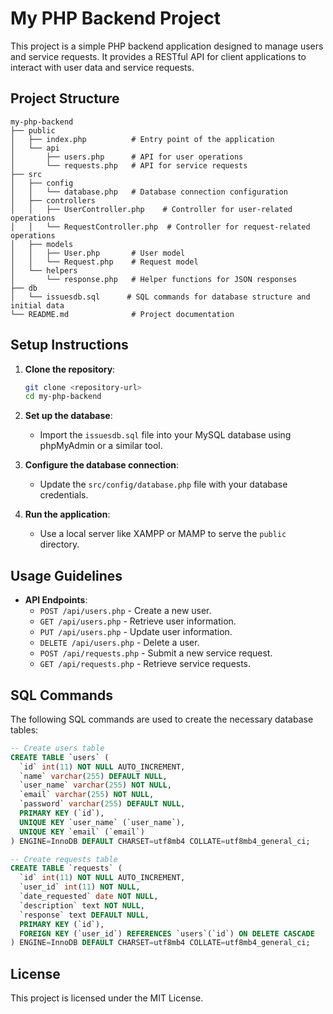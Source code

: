 # My PHP Backend Project

This project is a simple PHP backend application designed to manage users and service requests. It provides a RESTful API for client applications to interact with user data and service requests.

## Project Structure

```
my-php-backend
├── public
│   ├── index.php          # Entry point of the application
│   └── api
│       ├── users.php      # API for user operations
│       └── requests.php   # API for service requests
├── src
│   ├── config
│   │   └── database.php   # Database connection configuration
│   ├── controllers
│   │   ├── UserController.php    # Controller for user-related operations
│   │   └── RequestController.php  # Controller for request-related operations
│   ├── models
│   │   ├── User.php       # User model
│   │   └── Request.php    # Request model
│   └── helpers
│       └── response.php   # Helper functions for JSON responses
├── db
│   └── issuesdb.sql      # SQL commands for database structure and initial data
└── README.md              # Project documentation
```

## Setup Instructions

1. **Clone the repository**:
   ```bash
   git clone <repository-url>
   cd my-php-backend
   ```

2. **Set up the database**:
   - Import the `issuesdb.sql` file into your MySQL database using phpMyAdmin or a similar tool.

3. **Configure the database connection**:
   - Update the `src/config/database.php` file with your database credentials.

4. **Run the application**:
   - Use a local server like XAMPP or MAMP to serve the `public` directory.

## Usage Guidelines

- **API Endpoints**:
  - `POST /api/users.php` - Create a new user.
  - `GET /api/users.php` - Retrieve user information.
  - `PUT /api/users.php` - Update user information.
  - `DELETE /api/users.php` - Delete a user.
  - `POST /api/requests.php` - Submit a new service request.
  - `GET /api/requests.php` - Retrieve service requests.

## SQL Commands

The following SQL commands are used to create the necessary database tables:

```sql
-- Create users table
CREATE TABLE `users` (
  `id` int(11) NOT NULL AUTO_INCREMENT,
  `name` varchar(255) DEFAULT NULL,
  `user_name` varchar(255) NOT NULL,
  `email` varchar(255) NOT NULL,
  `password` varchar(255) DEFAULT NULL,
  PRIMARY KEY (`id`),
  UNIQUE KEY `user_name` (`user_name`),
  UNIQUE KEY `email` (`email`)
) ENGINE=InnoDB DEFAULT CHARSET=utf8mb4 COLLATE=utf8mb4_general_ci;

-- Create requests table
CREATE TABLE `requests` (
  `id` int(11) NOT NULL AUTO_INCREMENT,
  `user_id` int(11) NOT NULL,
  `date_requested` date NOT NULL,
  `description` text NOT NULL,
  `response` text DEFAULT NULL,
  PRIMARY KEY (`id`),
  FOREIGN KEY (`user_id`) REFERENCES `users`(`id`) ON DELETE CASCADE
) ENGINE=InnoDB DEFAULT CHARSET=utf8mb4 COLLATE=utf8mb4_general_ci;
```

## License

This project is licensed under the MIT License.